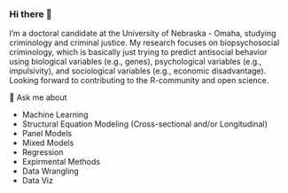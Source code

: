### Hi there 👋

I’m a doctoral candidate at the University of Nebraska - Omaha, studying criminology and criminal justice. My research focuses on biopsychosocial criminology, which is basically just trying to predict antisocial behavior using biological variables (e.g., genes), psychological variables (e.g., impulsivity), and sociological variables (e.g., economic disadvantage). Looking forward to contributing to the R-community and open science. 

💬 Ask me about 
- Machine Learning 
- Structural Equation Modeling (Cross-sectional and/or Longitudinal)
- Panel Models 
- Mixed Models
- Regression
- Expirmental Methods
- Data Wrangling 
- Data Viz


<!--
**nvietto/nvietto** is a ✨ _special_ ✨ repository because its `README.md` (this file) appears on your GitHub profile.

Here are some ideas to get you started:

- 🔭 I’m currently working on ...
- 🌱 I’m currently learning ...
- 👯 I’m looking to collaborate on ...
- 🤔 I’m looking for help with ...
- 💬 Ask me about ...
- 📫 How to reach me: ...
- 😄 Pronouns: ...
- ⚡ Fun fact: ...
-->
